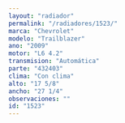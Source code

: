 ```yaml
---
layout: "radiador"
permalink: "/radiadores/1523/"
marca: "Chevrolet"
modelo: "Trailblazer"
ano: "2009"
motor: "L6 4.2"
transmision: "Automática"
parte: "432403"
clima: "Con clima"
alto: "17 5/8"
ancho: "27 1/4"
observaciones: ""
id: "1523"
---
```


